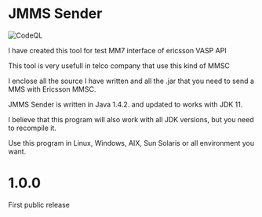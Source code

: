 # JMMS Sender
![CodeQL](https://github.com/matteobaccan/JMMS/workflows/CodeQL/badge.svg)

I have created this tool for test MM7 interface of ericsson VASP API

This tool is very usefull in telco company that use this kind of MMSC

I enclose all the source I have written and all the .jar that you need to send a MMS with Ericsson MMSC.

JMMS Sender is written in Java 1.4.2. and updated to works with JDK 11.

I believe that this program will also work with all JDK versions, but you need to recompile it.

Use this program in Linux, Windows, AIX, Sun Solaris or all environment you want.

# 1.0.0
First public release
